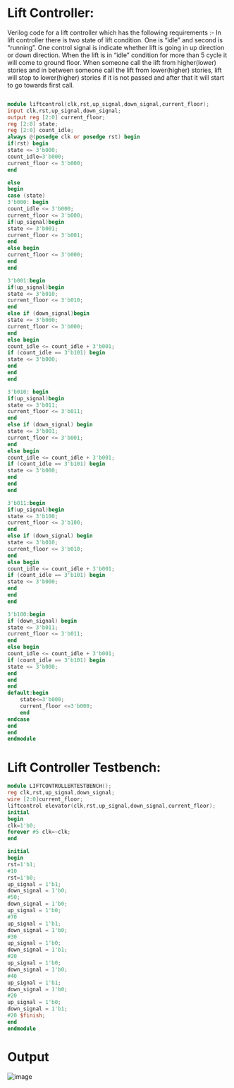 # Lift Controller:
Verilog code for a lift controller which has the following requirements :-
In lift controller there is two state of lift condition. One is “idle” and second is “running”. One
control signal is indicate whether lift is going in up direction or down direction. When the lift is in
“idle” condition for more than 5 cycle it will come to ground floor. When someone call the lift
from higher(lower) stories and in between someone call the lift from lower(higher) stories, lift will
stop to lower(higher) stories if it is not passed and after that it will start to go towards first call.

```verilog

module liftcontrol(clk,rst,up_signal,down_signal,current_floor);
input clk,rst,up_signal,down_signal;
output reg [2:0] current_floor;
reg [2:0] state;
reg [2:0] count_idle;
always @(posedge clk or posedge rst) begin
if(rst) begin
state <= 3'b000;   
count_idle=3'b000;
current_floor <= 3'b000;
end

else 
begin 
case (state)
3'b000: begin
count_idle <= 3'b000;
current_floor <= 3'b000;
if(up_signal)begin
state <= 3'b001;
current_floor <= 3'b001;
end
else begin 
current_floor <= 3'b000;
end
end

3'b001:begin
if(up_signal)begin
state <= 3'b010;
current_floor <= 3'b010;
end
else if (down_signal)begin 
state <= 3'b000;
current_floor <= 3'b000;
end
else begin
count_idle <= count_idle + 3'b001;
if (count_idle == 3'b101) begin
state <= 3'b000;
end
end
end

3'b010: begin
if(up_signal)begin
state <= 3'b011;
current_floor <= 3'b011;
end
else if (down_signal) begin 
state <= 3'b001;
current_floor <= 3'b001;
end
else begin
count_idle <= count_idle + 3'b001;
if (count_idle == 3'b101) begin
state <= 3'b000;
end
end 
end

3'b011:begin
if(up_signal)begin
state <= 3'b100;
current_floor <= 3'b100;
end
else if (down_signal) begin 
state <= 3'b010;
current_floor <= 3'b010;
end
else begin
count_idle <= count_idle + 3'b001;
if (count_idle == 3'b101) begin
state <= 3'b000;
end
end
end

3'b100:begin
if (down_signal) begin 
state <= 3'b011;
current_floor <= 3'b011;
end
else begin
count_idle <= count_idle + 3'b001;
if (count_idle == 3'b101) begin
state <= 3'b000;
end
end 
end
default:begin
	state<=3'b000;
	current_floor <=3'b000;
	end
endcase
end
end
endmodule
```
# Lift Controller Testbench:
```Verilog
module LIFTCONTROLLERTESTBENCH();
reg clk,rst,up_signal,down_signal;
wire [2:0]current_floor;
liftcontrol elevator(clk,rst,up_signal,down_signal,current_floor);
initial 
begin
clk=1'b0;
forever #5 clk=~clk;
end

initial
begin
rst=1'b1;
#10
rst=1'b0;
up_signal = 1'b1;
down_signal = 1'b0;
#50;
down_signal = 1'b0;
up_signal = 1'b0;
#70
up_signal = 1'b1;
down_signal = 1'b0;
#30
up_signal = 1'b0;
down_signal = 1'b1;
#20
up_signal = 1'b0;
down_signal = 1'b0;
#40
up_signal = 1'b1;
down_signal = 1'b0;
#20 
up_signal = 1'b0;
down_signal = 1'b1;
#20 $finish; 
end
endmodule
```

# Output

![image](https://github.com/userofmeet27/Verilog/assets/154442221/ad3a70b4-7139-4707-af7a-cc6f9a543987)


